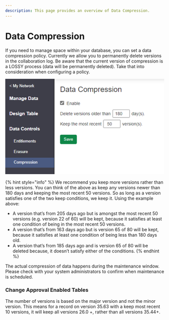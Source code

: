 ```yaml
---
description: This page provides an overview of Data Compression.
---
```


# Data Compression

If you need to manage space within your database, you can set a data compression policy. Currently we allow you to permanently delete versions in the collaboration log. Be aware that the current version of compression is a LOSSY process (data will be permanently deleted). Take that into consideration when configuring a policy.

![](<../../../../.gitbook/assets/image (613).png>)

{% hint style="info" %}
We recommend you keep more versions rather than less versions. You can think of the above as keep any versions newer than 180 days and keeping the most recent 50 versions. So as long as a version satisfies one of the two keep conditions, we keep it. Using the example above:

* A version that’s from 205 days ago but is amongst the most recent 50 versions (e.g. version 22 of 60) will be kept, because it satisfies at least one condition of being in the most recent 50 versions.
* A version that’s from 163 days ago but is version 65 of 80 will be kept, because it satisfies at least one condition of being less than 180 days old.
* A version that’s from 185 days ago and is version 65 of 80 will be deleted because, it doesn’t satisfy either of the conditions.
{% endhint %}

The actual compression of data happens during the maintenance window. Please check with your system administrators to confirm when maintenance is scheduled.

### Change Approval Enabled Tables

The number of versions is based on the major version and not the minor version. This means for a record on version 35.63 with a keep most recent 10 versions, it will keep all versions 26.0 +, rather than all versions 35.44+.
